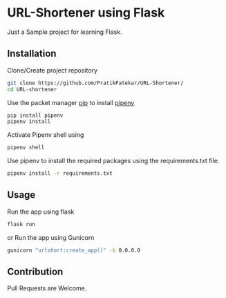 # URL-Shortener using Flask
Just a Sample project for learning Flask.

## Installation
Clone/Create project repository
```bash
git clone https://github.com/PratikPatekar/URL-Shortener/
cd URL-shortener
```

Use the packet manager [pip](https://pip.pypa.io/en/stable/) to install [pipenv](https://pypi.org/project/pipenv/)
```bash
pip install pipenv
pipenv install
```

Activate Pipenv shell using 
```bash
pipenv shell
```

Use pipenv to install the required packages using the requirements.txt file.
```bash
pipenv install -r requirements.txt
```

## Usage
Run the app using flask
```bash
flask run
```
or
Run the app using Gunicorn
```bash
gunicorn "urlshort:create_app()" -b 0.0.0.0
```

## Contribution
Pull Requests are Welcome.
